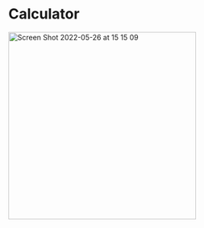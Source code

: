 # Calculator

<img width="372" alt="Screen Shot 2022-05-26 at 15 15 09" src="https://user-images.githubusercontent.com/101603320/170495229-e04df77f-f513-4759-90a3-60261e4fa50f.png">
